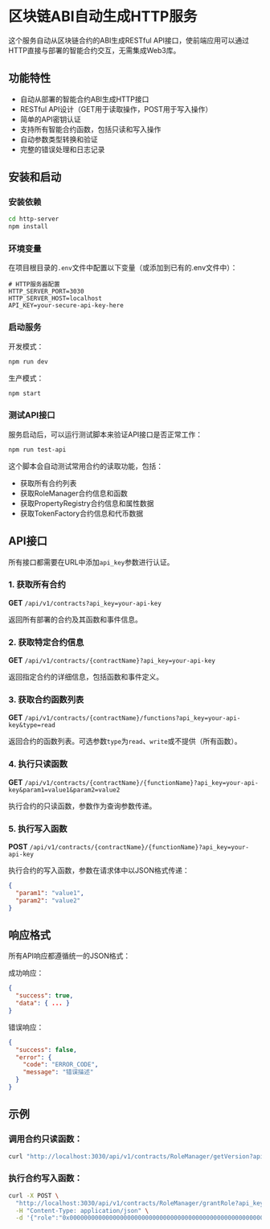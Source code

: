 # 区块链ABI自动生成HTTP服务

这个服务自动从区块链合约的ABI生成RESTful API接口，使前端应用可以通过HTTP直接与部署的智能合约交互，无需集成Web3库。

## 功能特性

- 自动从部署的智能合约ABI生成HTTP接口
- RESTful API设计（GET用于读取操作，POST用于写入操作）
- 简单的API密钥认证
- 支持所有智能合约函数，包括只读和写入操作
- 自动参数类型转换和验证
- 完整的错误处理和日志记录

## 安装和启动

### 安装依赖

```bash
cd http-server
npm install
```

### 环境变量

在项目根目录的`.env`文件中配置以下变量（或添加到已有的.env文件中）：

```
# HTTP服务器配置
HTTP_SERVER_PORT=3030
HTTP_SERVER_HOST=localhost
API_KEY=your-secure-api-key-here
```

### 启动服务

开发模式：

```bash
npm run dev
```

生产模式：

```bash
npm start
```

### 测试API接口

服务启动后，可以运行测试脚本来验证API接口是否正常工作：

```bash
npm run test-api
```

这个脚本会自动测试常用合约的读取功能，包括：
- 获取所有合约列表
- 获取RoleManager合约信息和函数
- 获取PropertyRegistry合约信息和属性数据
- 获取TokenFactory合约信息和代币数据

## API接口

所有接口都需要在URL中添加`api_key`参数进行认证。

### 1. 获取所有合约

**GET** `/api/v1/contracts?api_key=your-api-key`

返回所有部署的合约及其函数和事件信息。

### 2. 获取特定合约信息

**GET** `/api/v1/contracts/{contractName}?api_key=your-api-key`

返回指定合约的详细信息，包括函数和事件定义。

### 3. 获取合约函数列表

**GET** `/api/v1/contracts/{contractName}/functions?api_key=your-api-key&type=read`

返回合约的函数列表。可选参数`type`为`read`、`write`或不提供（所有函数）。

### 4. 执行只读函数

**GET** `/api/v1/contracts/{contractName}/{functionName}?api_key=your-api-key&param1=value1&param2=value2`

执行合约的只读函数，参数作为查询参数传递。

### 5. 执行写入函数

**POST** `/api/v1/contracts/{contractName}/{functionName}?api_key=your-api-key`

执行合约的写入函数，参数在请求体中以JSON格式传递：

```json
{
  "param1": "value1",
  "param2": "value2"
}
```

## 响应格式

所有API响应都遵循统一的JSON格式：

成功响应：

```json
{
  "success": true,
  "data": { ... }
}
```

错误响应：

```json
{
  "success": false,
  "error": {
    "code": "ERROR_CODE",
    "message": "错误描述"
  }
}
```

## 示例

### 调用合约只读函数：

```bash
curl "http://localhost:3030/api/v1/contracts/RoleManager/getVersion?api_key=your-api-key"
```

### 执行合约写入函数：

```bash
curl -X POST \
  "http://localhost:3030/api/v1/contracts/RoleManager/grantRole?api_key=your-api-key" \
  -H "Content-Type: application/json" \
  -d '{"role":"0x0000000000000000000000000000000000000000000000000000000000000000","account":"0x1234567890123456789012345678901234567890"}'
``` 